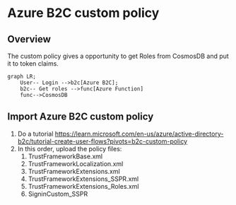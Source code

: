 # Azure B2C custom policy

## Overview

The custom policy gives a opportunity to get Roles from CosmosDB and put it to token claims.

```mermaid
graph LR;
    User-- Login -->b2c[Azure B2C];
    b2c-- Get roles -->func[Azure Function]
    func-->CosmosDB
```

## Import Azure B2C custom policy

1.  Do a tutorial https://learn.microsoft.com/en-us/azure/active-directory-b2c/tutorial-create-user-flows?pivots=b2c-custom-policy
2.  In this order, upload the policy files:
    1.  TrustFrameworkBase.xml
    2.  TrustFrameworkLocalization.xml
    3.  TrustFrameworkExtensions.xml
    4.  TrustFrameworkExtensions_SSPR.xml
    5.  TrustFrameworkExtensions_Roles.xml
    6.  SigninCustom_SSPR
